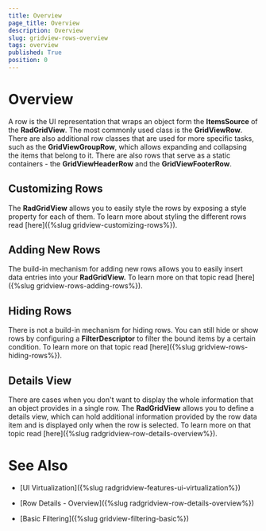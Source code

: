 ```yaml
---
title: Overview
page_title: Overview
description: Overview
slug: gridview-rows-overview
tags: overview
published: True
position: 0
---
```


# Overview

A row is the UI representation that wraps an object form the __ItemsSource__ of the __RadGridView__. The most commonly used class is the __GridViewRow__. There are also additional row classes that are used for more specific tasks, such as the __GridViewGroupRow__, which allows expanding and collapsing the items that belong to it. There are also rows that serve as a static containers  - the __GridViewHeaderRow__ and the __GridViewFooterRow__.

## Customizing Rows

The __RadGridView__ allows you to easily style the rows by exposing a style property for each of them. To learn more about styling the different rows read [here]({%slug gridview-customizing-rows%}).

## Adding New Rows

The build-in mechanism for adding new rows allows you to easily insert data entries into your __RadGridView.__ To learn more on that topic read [here]({%slug gridview-rows-adding-rows%}).

## Hiding Rows

There is not a build-in mechanism for hiding rows. You can still hide or show rows by configuring a __FilterDescriptor__ to filter the bound items by a certain condition. To learn more on that topic read [here]({%slug gridview-rows-hiding-rows%}).

## Details View

There are cases when you don't want to display the whole information that an object provides in a single row. The __RadGridView__ allows you to define a details view, which can hold additional information provided by the row data item and is displayed only when the row is selected. To learn more on that topic read [here]({%slug radgridview-row-details-overview%}).

# See Also

 * [UI Virtualization]({%slug radgridview-features-ui-virtualization%})
 
 * [Row Details - Overview]({%slug radgridview-row-details-overview%})
 
 * [Basic Filtering]({%slug gridview-filtering-basic%})

